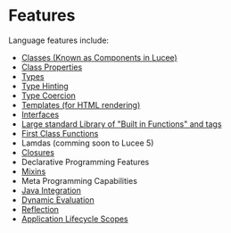 # Features

Language features include:

* [Classes (Known as Components in Lucee)](https://rorylaitila.gitbooks.io/lucee/content/classes.html)
* [Class Properties](https://rorylaitila.gitbooks.io/lucee/content/properties.html)
* [Types](https://rorylaitila.gitbooks.io/lucee/content/types.html)
* [Type Hinting](https://rorylaitila.gitbooks.io/lucee/content/types.html#type-hinting)
* [Type Coercion](https://rorylaitila.gitbooks.io/lucee/content/types.html#type-coercion)
* [Templates (for HTML rendering)](https://rorylaitila.gitbooks.io/lucee/content/templates.html)
* [Interfaces](https://rorylaitila.gitbooks.io/lucee/content/interfaces.html)
* [Large standard Library of "Built in Functions" and tags](https://rorylaitila.gitbooks.io/lucee/content/standard_library_reference.html) 
* [First Class Functions](https://rorylaitila.gitbooks.io/lucee/content/first_class_functions.html)
* Lamdas (comming soon to Lucee 5)
* [Closures](https://rorylaitila.gitbooks.io/lucee/content/closures.html)
* Declarative Programming Features
* [Mixins](https://rorylaitila.gitbooks.io/lucee/content/mixins.html)
* Meta Programming Capabilities
* [Java Integration](https://rorylaitila.gitbooks.io/lucee/content/java_integration.html)
* [Dynamic Evaluation](https://rorylaitila.gitbooks.io/lucee/content/dynamic_evaluation.html)
* [Reflection](https://rorylaitila.gitbooks.io/lucee/content/reflection.html)
* [Application Lifecycle Scopes](https://rorylaitila.gitbooks.io/lucee/content/lifecycle_scopes.html)